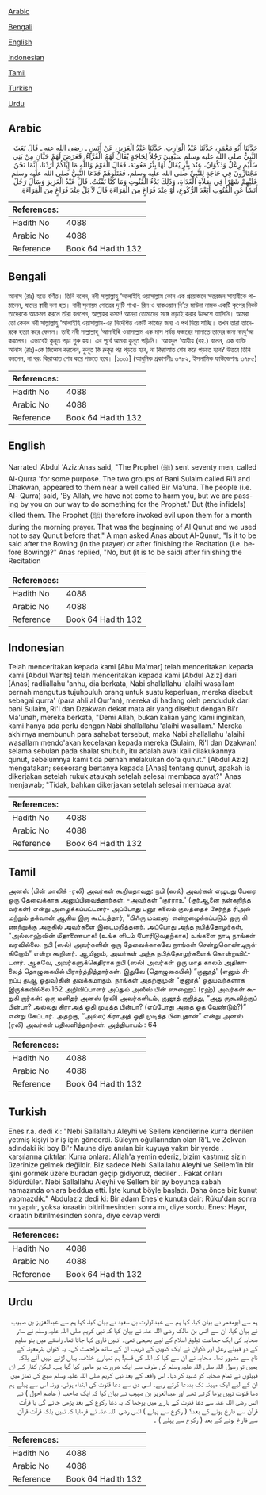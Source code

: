 [Arabic](#arabic)

[Bengali](#bengali)

[English](#english)

[Indonesian](#indonesian)

[Tamil](#tamil)

[Turkish](#turkish)

[Urdu](#urdu)

## Arabic


<div dir="rtl" lang="ar" style={{fontSize:'larger',backgroundColor:'#f8f9fa',padding:20}}>
حَدَّثَنَا أَبُو مَعْمَرٍ، حَدَّثَنَا عَبْدُ الْوَارِثِ، حَدَّثَنَا عَبْدُ الْعَزِيزِ، عَنْ أَنَسٍ ـ رضى الله عنه ـ قَالَ بَعَثَ النَّبِيُّ صلى الله عليه وسلم سَبْعِينَ رَجُلاً لِحَاجَةٍ يُقَالُ لَهُمُ الْقُرَّاءُ، فَعَرَضَ لَهُمْ حَيَّانِ مِنْ بَنِي سُلَيْمٍ رِعْلٌ وَذَكْوَانُ، عِنْدَ بِئْرٍ يُقَالُ لَهَا بِئْرُ مَعُونَةَ، فَقَالَ الْقَوْمُ وَاللَّهِ مَا إِيَّاكُمْ أَرَدْنَا، إِنَّمَا نَحْنُ مُجْتَازُونَ فِي حَاجَةٍ لِلنَّبِيِّ صلى الله عليه وسلم، فَقَتَلُوهُمْ فَدَعَا النَّبِيُّ صلى الله عليه وسلم عَلَيْهِمْ شَهْرًا فِي صَلاَةِ الْغَدَاةِ، وَذَلِكَ بَدْءُ الْقُنُوتِ وَمَا كُنَّا نَقْنُتُ‏.‏ قَالَ عَبْدُ الْعَزِيزِ وَسَأَلَ رَجُلٌ أَنَسًا عَنِ الْقُنُوتِ أَبَعْدَ الرُّكُوعِ، أَوْ عِنْدَ فَرَاغٍ مِنَ الْقِرَاءَةِ قَالَ لاَ بَلْ عِنْدَ فَرَاغٍ مِنَ الْقِرَاءَةِ‏.‏
</div>
<div style={{backgroundColor:'#f8f9fa',padding:20, marginBottom: 10}}><table> <thead> <tr> <th>References:</th> <th></th> </tr> </thead> <tbody><tr><td>Hadith No</td><td>4088</td></tr><tr><td>Arabic No</td><td>4088</td></tr><tr><td>Reference</td><td>Book 64 Hadith 132</td></tr></tbody></table></div>

## Bengali


<div dir="ltr" lang="bn" style={{fontSize:'larger',backgroundColor:'#f8f9fa',padding:20}}>
আনাস (রাঃ) হতে বর্ণিত। তিনি বলেন, নবী সাল্লাল্লাহু ‘আলাইহি ওয়াসাল্লাম কোন এক প্রয়োজনে সত্তরজন সাহাবীকে পাঠালেন, যাদের ক্বারী বলা হত। বানী সুলায়ম গোত্রের দু’টি শাখা- রিল ও যাকওয়ান বি’রে মাউনা নামক একটি কূপের নিকট তাদেরকে আক্রমণ করলে তাঁরা বললেন, আল্লাহর কসম! আমরা তোমাদের সঙ্গে লড়াই করার উদ্দেশে আসিনি। আমরা তো কেবল নবী সাল্লাল্লাহু ‘আলাইহি ওয়াসাল্লাম-এর নির্দেশিত একটি কাজের জন্য এ পথ দিয়ে যাচ্ছি। তখন তারা তাদেরকে হত্যা করে ফেলল। তাই নবী সাল্লাল্লাহু ‘আলাইহি ওয়াসাল্লাম এক মাস পর্যন্ত ফজরের সালাতে তাদের জন্য বদদু‘আ করলেন। এভাবেই কুনূত পড়া শুরু হয়। এর পূর্বে আমরা কুনূত পড়িনি। ‘আবদুল ‘আযীয (রহ.) বলেন, এক ব্যক্তি আনাস (রাঃ)-কে জিজ্ঞেস করলেন, কুনূত কি রুকূর পর পড়তে হবে, না কিরাআত শেষ করে পড়তে হবে? উত্তরে তিনি বললেন, না বরং কিরাআত শেষ করে পড়তে হবে। [১০০১] (আধুনিক প্রকাশনীঃ ৩৭৮২, ইসলামিক ফাউন্ডেশনঃ ৩৭৮৫)
</div>
<div style={{backgroundColor:'#f8f9fa',padding:20, marginBottom: 10}}><table> <thead> <tr> <th>References:</th> <th></th> </tr> </thead> <tbody><tr><td>Hadith No</td><td>4088</td></tr><tr><td>Arabic No</td><td>4088</td></tr><tr><td>Reference</td><td>Book 64 Hadith 132</td></tr></tbody></table></div>

## English


<div dir="ltr" lang="en" style={{fontSize:'larger',backgroundColor:'#f8f9fa',padding:20}}>
Narrated 'Abdul 'Aziz:Anas said, "The Prophet (ﷺ) sent seventy men, called Al-Qurra 'for some purpose. The two groups of Bani Sulaim called Ri'l and Dhakwan, appeared to them near a well called Bir Ma'una. The people (i.e. Al- Qurra) said, 'By Allah, we have not come to harm you, but we are passing by you on our way to do something for the Prophet.' But (the infidels) killed them. The Prophet (ﷺ) therefore invoked evil upon them for a month during the morning prayer. That was the beginning of Al Qunut and we used not to say Qunut before that." A man asked Anas about Al-Qunut, "Is it to be said after the Bowing (in the prayer) or after finishing the Recitation (i.e. before Bowing)?" Anas replied, "No, but (it is to be said) after finishing the Recitation
</div>
<div style={{backgroundColor:'#f8f9fa',padding:20, marginBottom: 10}}><table> <thead> <tr> <th>References:</th> <th></th> </tr> </thead> <tbody><tr><td>Hadith No</td><td>4088</td></tr><tr><td>Arabic No</td><td>4088</td></tr><tr><td>Reference</td><td>Book 64 Hadith 132</td></tr></tbody></table></div>

## Indonesian


<div dir="ltr" lang="id" style={{fontSize:'larger',backgroundColor:'#f8f9fa',padding:20}}>
Telah menceritakan kepada kami [Abu Ma'mar] telah menceritakan kepada kami [Abdul Warits] telah menceritakan kepada kami [Abdul Aziz] dari [Anas] radliallahu 'anhu, dia berkata, Nabi shallallahu 'alaihi wasallam pernah mengutus tujuhpuluh orang untuk suatu keperluan, mereka disebut sebagai qurra' (para ahli al Qur'an), mereka di hadang oleh penduduk dari bani Sulaim, Ri'l dan Dzakwan dekat mata air yang disebut dengan Bi'r Ma'unah, mereka berkata, "Demi Allah, bukan kalian yang kami inginkan, kami hanya ada perlu dengan Nabi shallallahu 'alaihi wasallam." Mereka akhirnya membunuh para sahabat tersebut, maka Nabi shallallahu 'alaihi wasallam mendo'akan kecelakan kepada mereka (Sulaim, Ri'l dan Dzakwan) selama sebulan pada shalat shubuh, itu adalah awal kali dilakukannya qunut, sebelumnya kami tida pernah melakukan do'a qunut." [Abdul Aziz] mengatakan; seseorang bertanya kepada [Anas] tentang qunut, apakah ia dikerjakan setelah rukuk ataukah setelah selesai membaca ayat?" Anas menjawab; "Tidak, bahkan dikerjakan setelah selesai membaca ayat
</div>
<div style={{backgroundColor:'#f8f9fa',padding:20, marginBottom: 10}}><table> <thead> <tr> <th>References:</th> <th></th> </tr> </thead> <tbody><tr><td>Hadith No</td><td>4088</td></tr><tr><td>Arabic No</td><td>4088</td></tr><tr><td>Reference</td><td>Book 64 Hadith 132</td></tr></tbody></table></div>

## Tamil


<div dir="ltr" lang="ta" style={{fontSize:'larger',backgroundColor:'#f8f9fa',padding:20}}>
அனஸ் (பின் மாலிக் -ரலி) அவர்கள் கூறியதாவது: நபி (ஸல்) அவர்கள் எழுபது பேரை ஒரு தேவைக்காக அனுப்பிவைத்தார்கள். -அவர்கள் “குர்ராஉ' (குர்ஆனை நன்கறிந்த வர்கள்) என்று அழைக்கப்பட்டனர்- அப்போது பனூ சுலைம் குலத்தைச் சேர்ந்த ரிஅல் மற்றும் தக்வான் ஆகிய இரு கூட்டத்தார், “பிஃரு மஊனா' என்றழைக்கப்படும் ஒரு கிணற்றுக்கு அருகில் அவர்களை இடைமறித்தனர். அப்போது அந்த நபித்தோழர்கள், “அல்லாஹ்வின் மீதாணையாக! (உங்க ளிடம் போரிடுவதற்காக) உங்களை நாடி நாங்கள் வரவில்லை. நபி (ஸல்) அவர்களின் ஒரு தேவைக்காகவே நாங்கள் சென்றுகொண்டிருக்கிறோம்” என்று கூறினர். ஆயினும், அவர்கள் அந்த நபித்தோழர்களைக் கொன்றுவிட்டனர். ஆகவே, அவர்களுக்கெதிராக நபி (ஸல்) அவர்கள் ஒரு மாத காலம் அதிகாலைத் தொழுகையில் பிரார்த்தித்தார்கள். இதுவே (தொழுகையில்) “குனூத்' (எனும் சிறப்பு துஆ ஓதுவ)தின் துவக்கமாகும். நாங்கள் அதற்குமுன் “குனூத்' ஓதுபவர்களாக இருக்கவில்லை.162 அறிவிப்பாளர் அப்துல் அஸீஸ் பின் ஸுஹைப் (ரஹ்) அவர்கள் கூறுகி றார்கள்: ஒரு மனிதர் அனஸ் (ரலி) அவர்களிடம், குனூத் குறித்து, “அது ருகூவிற்குப் பின்பா? அல்லது கிராஅத் ஓதி முடித்த பின்பா? (எப்போது அதை ஓத வேண்டும்?)” என்று கேட்டார். அதற்கு, “அல்ல; கிராஅத் ஓதி முடித்த பின்புதான்” என்று அனஸ் (ரலி) அவர்கள் பதிலளித்தார்கள். அத்தியாயம் : 64
</div>
<div style={{backgroundColor:'#f8f9fa',padding:20, marginBottom: 10}}><table> <thead> <tr> <th>References:</th> <th></th> </tr> </thead> <tbody><tr><td>Hadith No</td><td>4088</td></tr><tr><td>Arabic No</td><td>4088</td></tr><tr><td>Reference</td><td>Book 64 Hadith 132</td></tr></tbody></table></div>

## Turkish


<div dir="ltr" lang="tr" style={{fontSize:'larger',backgroundColor:'#f8f9fa',padding:20}}>
Enes r.a. dedi ki: "Nebi Sallallahu Aleyhi ve Sellem kendilerine kurra denilen yetmiş kişiyi bir iş için gönderdi. Süleym oğullarından olan Ri'L ve Zekvan adındaki iki boy Bi'r Maune diye anılan bir kuyuya yakın bir yerde . karşılarına çıktılar. Kurra onlara: Allah'a yemin ederiz, bizim kastımız sizin üzerinize gelmek değildir. Biz sadece Nebi Sallallahu Aleyhi ve Sellem'in bir işini görmek üzere buradan geçip gidiyoruz, dediler .. Fakat onları öldürdüler. Nebi Sallallahu Aleyhi ve Sellem bir ay boyunca sabah namazında onlara beddua etti. İşte kunut böyle başladı. Daha önce biz kunut yapmazdık." Abdulaziz dedi ki: Bir adam Enes'e kunuta dair: Rüku'dan sonra mı yapılır, yoksa kıraatin bitirilmesinden sonra mı, diye sordu. Enes: Hayır, kıraatin bitirilmesinden sonra, diye cevap verdi
</div>
<div style={{backgroundColor:'#f8f9fa',padding:20, marginBottom: 10}}><table> <thead> <tr> <th>References:</th> <th></th> </tr> </thead> <tbody><tr><td>Hadith No</td><td>4088</td></tr><tr><td>Arabic No</td><td>4088</td></tr><tr><td>Reference</td><td>Book 64 Hadith 132</td></tr></tbody></table></div>

## Urdu


<div dir="rtl" lang="ur" style={{fontSize:'larger',backgroundColor:'#f8f9fa',padding:20}}>
ہم سے ابومعمر نے بیان کیا، کہا ہم سے عبدالوارث بن سعید نے بیان کیا، کہا ہم سے عبدالعزیز بن صہیب نے بیان کیا، ان سے انس بن مالک رضی اللہ عنہ نے بیان کیا کہ نبی کریم صلی اللہ علیہ وسلم نے ستر صحابہ کی ایک جماعت تبلیغ اسلام کے لیے بھیجی تھی۔ انہیں قاری کہا جاتا تھا۔ راستے میں بنو سلیم کے دو قبیلے رعل اور ذکوان نے ایک کنویں کے قریب ان کے ساتھ مزاحمت کی۔ یہ کنواں بئرمعونہ کے نام سے مشہور تھا۔ صحابہ نے ان سے کہا کہ اللہ کی قسم! ہم تمہارے خلاف، یہاں لڑنے نہیں آئے بلکہ ہمیں تو رسول اللہ صلی اللہ علیہ وسلم کی طرف سے ایک ضرورت پر مامور کیا گیا ہے۔ لیکن کفار کے ان قبیلوں نے تمام صحابہ کو شہید کر دیا۔ اس واقعہ کے بعد نبی کریم صلی اللہ علیہ وسلم صبح کی نماز میں ان کے لیے ایک مہینہ تک بددعا کرتے رہے۔ اسی دن سے دعا قنوت کی ابتداء ہوئی، ورنہ اس سے پہلے ہم دعا قنوت نہیں پڑھا کرتے تھے اور عبدالعزیز بن صہیب نے بیان کیا کہ ایک صاحب ( عاصم احول ) نے انس رضی اللہ عنہ سے دعا قنوت کے بارے میں پوچھا کہ یہ دعا رکوع کے بعد پڑھی جائے گی یا قرآت قرآن سے فارغ ہونے کے بعد؟ ( رکوع سے پہلے ) انس رضی اللہ عنہ نے فرمایا کہ نہیں بلکہ قرآت قرآن سے فارغ ہونے کے بعد ( رکوع سے پہلے ) ۔
</div>
<div style={{backgroundColor:'#f8f9fa',padding:20, marginBottom: 10}}><table> <thead> <tr> <th>References:</th> <th></th> </tr> </thead> <tbody><tr><td>Hadith No</td><td>4088</td></tr><tr><td>Arabic No</td><td>4088</td></tr><tr><td>Reference</td><td>Book 64 Hadith 132</td></tr></tbody></table></div>